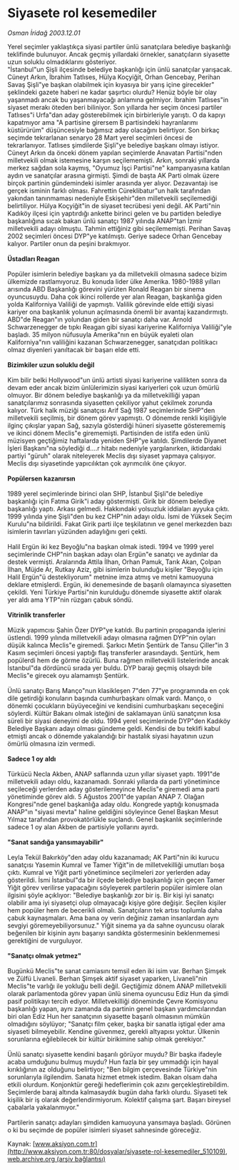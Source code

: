# Siyasete rol kesemediler

*Osman İridağ 2003.12.01*

<div class="pNewsDetailMainContent ctx_content" itemprop="articleBody">
 Yerel seçimler yaklaştıkça siyasi partiler ünlü sanatçılara belediye başkanlığı teklifinde bulunuyor. Ancak geçmiş yıllardaki örnekler, sanatçıların siyasette uzun soluklu olmadıklarını gösteriyor.
 <br/>
 "İstanbul"un Şişli ilçesinde belediye başkanlığı için ünlü sanatçılar yarışacak. Cüneyt Arkın, İbrahim Tatlıses, Hülya Koçyiğit, Orhan Gencebay, Perihan Savaş Şişli"ye başkan olabilmek için kıyasıya bir yarış içine girecekler" şeklindeki gazete haberi ne kadar şaşırtıcı olurdu? Henüz böyle bir olay yaşanmadı ancak bu yaşanmayacağı anlamına gelmiyor. İbrahim Tatlıses"in siyaset merakı öteden beri biliniyor. Son yıllarda her seçim öncesi partiler Tatlıses"i Urfa"dan aday gösterebilmek için birbirleriyle yarıştı. O da kapıyı kapatmıyor ama "A partisine girersem B partisindeki hayranlarımı küstürürüm" düşüncesiyle bağımsız aday olacağını belirtiyor. Son birkaç seçimde tekrarlanan senaryo 28 Mart yerel seçimleri öncesi de tekrarlanıyor. Tatlıses şimdilerde Şişli"ye belediye başkanı olmayı istiyor. Cüneyt Arkın da önceki dönem yapılan seçimlerde Anavatan Partisi"nden milletvekili olmak istemesine karşın seçilememişti. Arkın, sonraki yıllarda merkez sağdan sola kaymış, "Oyumuz İşçi Partisi"ne" kampanyasına katılan aydın ve sanatçılar arasına girmişti. Şimdi de başta AK Parti olmak üzere birçok partinin gündemindeki isimler arasında yer alıyor. Dezavantajı ise gerçek isminin farklı olması. Fahrettin Cüreklibatur"un halk tarafından yakından tanınmaması nedeniyle Eskişehir"den milletvekili seçilemediği belirtiliyor. Hülya Koçyiğit"in de siyaset tecrübesi yeni değil. AK Parti"nin Kadıköy ilçesi için yaptırdığı ankette birinci gelen ve bu partiden belediye başkanlığına sıcak bakan ünlü sanatçı 1987 yılında ANAP"tan İzmir milletvekili adayı olmuştu. Tahmin ettiğiniz gibi seçilememişti. Perihan Savaş 2002 seçimleri öncesi DYP"ye katılmıştı. Geriye sadece Orhan Gencebay kalıyor. Partiler onun da peşini bırakmıyor.
 <br/>
 <b>
  <br/>
  Üstadları Reagan
  <br/>
 </b>
 <br/>
 Popüler isimlerin belediye başkanı ya da milletvekili olmasına sadece bizim ülkemizde rastlamıyoruz. Bu konuda lider ülke Amerika. 1980-1988 yılları arısında ABD Başkanlığı görevini yürüten Ronald Reagan bir sinema oyuncusuydu. Daha çok ikinci rollerde yer alan Reagan, başkanlığa giden yolda Kaliforniya Valiliği de yapmıştı. Valilik görevinde elde ettiği siyasi kariyer ona başkanlık yolunun açılmasında önemli bir avantaj kazandırmıştı. ABD"de Reagan"ın yolundan giden bir sanatçı daha var. Arnold Schwarzenegger de tıpkı Reagan gibi siyasi kariyerine Kaliforniya Valiliği"yle başladı. 35 milyon nüfusuyla Amerika"nın en büyük eyaleti olan Kaliforniya"nın valiliğini kazanan Schwarzenegger, sanatçıdan politikacı olmaz diyenleri yanıltacak bir başarı elde etti.
 <br/>
 <b>
  <br/>
  Bizimkiler uzun soluklu değil
  <br/>
 </b>
 <br/>
 Kim bilir belki Hollywood"un ünlü artisti siyasi kariyerine valilikten sonra da devam eder ancak bizim ünlülerimizin siyasi kariyerleri çok uzun ömürlü olmuyor. Bir dönem belediye başkanlığı ya da milletvekilliği yapan sanatçılarımız sonrasında siyasetten çekiliyor yahut çekilmek zorunda kalıyor. Türk halk müziği sanatçısı Arif Sağ 1987 seçimlerinde SHP"den milletvekili seçilmiş, bir dönem görev yapmıştı. O dönemde renkli kişiliğiyle ilginç çıkışlar yapan Sağ, sazıyla gösterdiği hüneri siyasette gösterememiş ve ikinci dönem Meclis"e girememişti. Partisinden de istifa eden ünlü müzisyen geçtiğimiz haftalarda yeniden SHP"ye katıldı. Şimdilerde Diyanet İşleri Başkanı"na söylediği d....r hitabı nedeniyle yargılanırken, iktidardaki partiyi "güruh" olarak niteleyerek Meclis dışı siyaset yapmaya çalışıyor. Meclis dışı siyasetinde yapıcılıktan çok ayrımcılık öne çıkıyor.
 <br/>
 <b>
  <br/>
  Popülersen kazanırsın
  <br/>
 </b>
 <br/>
 1989 yerel seçimlerinde birinci olan SHP, İstanbul Şişli"de belediye başkanlığı için Fatma Girik"i aday göstermişti. Girik bir dönem belediye başkanlığı yaptı. Arkası gelmedi. Hakkındaki yolsuzluk iddiaları ayyuka çıktı. 1999 yılında yine Şişli"den bu kez CHP"nin adayı oldu. İsmi de Yüksek Seçim Kurulu"na bildirildi. Fakat Girik parti ilçe teşkilatının ve genel merkezden bazı isimlerin tavırları yüzünden adaylığını geri çekti.
 <br/>
 <br/>
 Halil Ergün iki kez Beyoğlu"na başkan olmak istedi. 1994 ve 1999 yerel seçimlerinde CHP"nin başkan adayı olan Ergün"e sanatçı ve aydınlar da destek vermişti. Aralarında Attila İlhan, Orhan Pamuk, Tarık Akan, Çolpan İlhan, Müjde Ar, Rutkay Aziz, gibi isimlerin bulunduğu kişiler "Beyoğlu için Halil Ergün"ü destekliyorum" metnine imza atmış ve metni kamuoyuna deklare etmişlerdi. Ergün, iki denemesinde de başarılı olamayınca siyasetten çekildi. Yeni Türkiye Partisi"nin kurulduğu dönemde siyasette aktif olarak yer aldı ama YTP"nin rüzgarı çabuk söndü.
 <br/>
 <b>
  <br/>
  Vitrinlik transferler
  <br/>
 </b>
 <br/>
 Müzik yapımcısı Şahin Özer DYP"ye katıldı. Bu partinin propaganda işlerini üstlendi. 1999 yılında milletvekili adayı olmasına rağmen DYP"nin oyları düşük kalınca Meclis"e giremedi. Şarkıcı Metin Şentürk de Tansu Çiller"in 3 Kasım seçimleri öncesi yaptığı flaş transferler arasındaydı. Şentürk, hem popülerdi hem de görme özürlü. Buna rağmen milletvekili listelerinde ancak İstanbul"da dördüncü sırada yer buldu. DYP barajı geçmiş olsaydı bile Meclis"e girecek oyu alamamıştı Şentürk.
 <br/>
 <br/>
 Ünlü sanatçı Barış Manço"nun klasikleşen 7"den 77"ye programında en çok dile getirdiği konuların başında cumhurbaşkanı olmak vardı. Manço, o dönemki çocukların büyüyeceğini ve kendisini cumhurbaşkanı seçeceğini söylerdi. Kültür Bakanı olmak isteğini de saklamayan ünlü sanatçının kısa süreli bir siyasi deneyimi de oldu. 1994 yerel seçimlerinde DYP"den Kadıköy Belediye Başkanı adayı olması gündeme geldi. Kendisi de bu teklifi kabul etmişti ancak o dönemde yakalandığı bir hastalık siyasi hayatının uzun ömürlü olmasına izin vermedi.
 <br/>
 <b>
  <br/>
  Sadece 1 oy aldı
  <br/>
 </b>
 <br/>
 Türkücü Necla Akben, ANAP saflarında uzun yıllar siyaset yaptı. 1991"de milletvekili adayı oldu, kazanamadı. Sonraki yıllarda da parti yönetimince seçileceği yerlerden aday gösterilemeyince Meclis"e giremedi ama parti yönetiminde görev aldı. 5 Ağustos 2001"de yapılan ANAP 7. Olağan Kongresi"nde genel başkanlığa aday oldu. Kongrede yaptığı konuşmada ANAP"ın "siyasi mevta" haline geldiğini söyleyince Genel Başkan Mesut Yılmaz tarafından provokatörlükle suçlandı. Genel başkanlık seçimlerinde sadece 1 oy alan Akben de partisiyle yollarını ayırdı.
 <br/>
 <b>
  <br/>
  "Sanat sandığa yansımayabilir"
  <br/>
 </b>
 <br/>
 Leyla Tekül Bakırköy"den aday oldu kazanamadı; AK Parti"nin iki kurucu sanatçısı Yasemin Kumral ve Tamer Yiğit"in de milletvekilliği umutları boşa çıktı. Kumral ve Yiğit parti yönetimince seçilmeleri zor yerlerden aday gösterildi. İsmi İstanbul"da bir ilçede belediye başkanlığı için geçen Tamer Yiğit görev verilirse yapacağını söyleyerek partilerin popüler isimlere olan ilgisini şöyle açıklıyor: "Belediye başkanlığı zor bir iş. Bir kişi iyi sanatçı olabilir ama iyi siyasetçi olup olmayacağı kişiye göre değişir. Seçilen kişiler hem popüler hem de becerikli olmalı. Sanatçıların tek artısı toplumla daha çabuk kaynaşmaları. Ama bana oy verin değiniz zaman insanlardan aynı sevgiyi göremeyebiliyorsunuz." Yiğit sinema ya da sahne oyuncusu olarak beğenilen bir kişinin aynı başarıyı sandıkta göstermesinin beklenmemesi gerektiğini de vurguluyor.
 <br/>
 <b>
  <br/>
  "Sanatçı olmak yetmez"
  <br/>
 </b>
 <br/>
 Bugünkü Meclis"te sanat camiasını temsil eden iki isim var. Berhan Şimşek ve Zülfü Livaneli. Berhan Şimşek aktif siyaset yaparken, Livaneli"nin Meclis"te varlığı ile yokluğu belli değil. Geçtiğimiz dönem ANAP milletvekili olarak parlamentoda görev yapan ünlü sinema oyuncusu Ediz Hun da şimdi pasif politikayı tercih ediyor. Milletvekilliği döneminde Çevre Komisyonu başkanlığı yapan, aynı zamanda da partinin genel başkan yardımcılarından biri olan Ediz Hun her sanatçının siyasette başarılı olmasının mümkün olmadığını söylüyor; "Sanatçı film çeker, başka bir sanatla iştigal eder ama siyaseti bilmeyebilir. Kendine güvenmez, gerekli altyapısı yoktur. Ülkenin sorunlarına eğilebilecek bir kültür birikimine sahip olmak gerekiyor."
 <br/>
 <br/>
 Ünlü sanatçı siyasette kendini başarılı görüyor muydu? Bir başka ifadeyle acaba umduğunu bulmuş muydu? Hun fazla bir şey ummadığı için hayal kırıklığının az olduğunu belirtiyor; "Ben bilgim çerçevesinde Türkiye"nin sorunlarıyla ilgilendim. Sanata hizmet etmek istedim. Bakan olsam daha etkili olurdum. Konjonktür gereği hedeflerimin çok azını gerçekleştirebildim. Seçimlerde baraj altında kalmasaydık bugün daha farklı olurdu. Siyaseti tek kişilik bir iş olarak değerlendirmiyorum. Kolektif çalışma şart. Başarı bireysel çabalarla yakalanmıyor."
 <br/>
 <br/>
 Partilerin sanatçı adayları şimdiden kamuoyuna yansımaya başladı. Görünen o ki bu seçimde de popüler isimleri siyaset sahnesinde göreceğiz.
 <br/>
</div>


Kaynak: [www.aksiyon.com.tr](http://www.aksiyon.com.tr:80/dosyalar/siyasete-rol-kesemediler_510109), [web.archive.org (arşiv bağlantısı)](http://web.archive.org/web/20160303193137/http://www.aksiyon.com.tr:80/dosyalar/siyasete-rol-kesemediler_510109)
